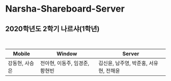 # Narsha-Shareboard-Server
## 2020학년도 2학기 나르샤(1학년)
<br>

Mobile | Window | Server
---- | ---- | ----
강동현, 사승은 | 전아현, 이동주, 임경준, 황현빈 | 김신윤, 남주영, 박준홍, 서유현, 전해윤
